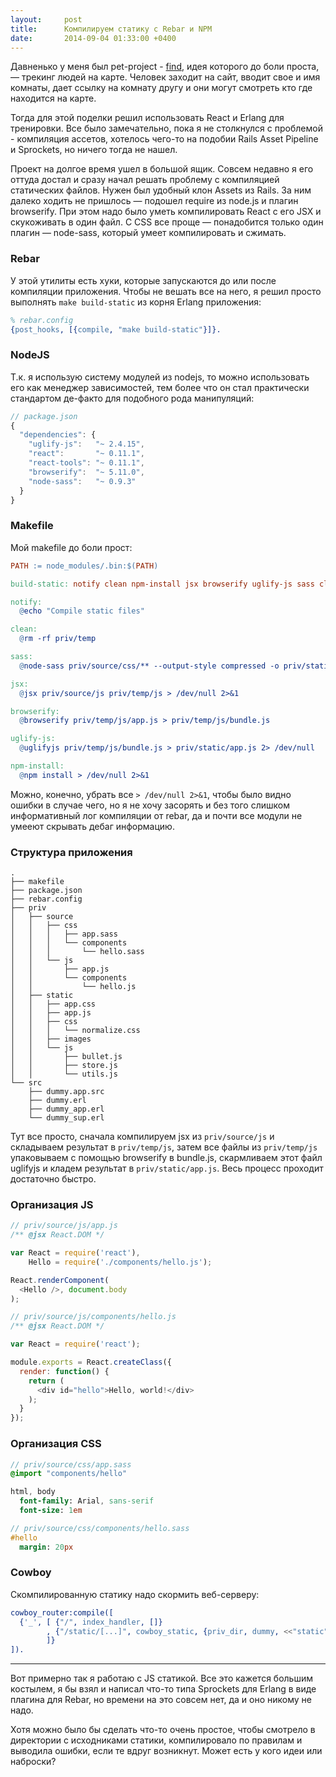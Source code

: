 ```yaml
---
layout:     post
title:      Компилируем статику с Rebar и NPM
date:       2014-09-04 01:33:00 +0400
---
```


Давненько у меня был pet-project - [find](https://github.com/artemeff/find), идея которого до боли проста, &mdash; трекинг людей на карте. Человек заходит на сайт, вводит свое и имя комнаты, дает ссылку на комнату другу и они могут смотреть кто где находится на карте.

Тогда для этой поделки решил использовать React и Erlang для тренировки. Все было замечательно, пока я не столкнулся с проблемой - компиляция ассетов, хотелось чего-то на подобии Rails Asset Pipeline и Sprockets, но ничего тогда не нашел.

Проект на долгое время ушел в большой ящик. Совсем недавно я его оттуда достал и сразу начал решать проблему с компиляцией статических файлов. Нужен был удобный клон Assets из Rails. За ним далеко ходить не пришлось &mdash; подошел require из node.js и плагин browserify. При этом надо было уметь компилировать React с его JSX и скукоживать в один файл. С CSS все проще &mdash; понадобится только один плагин &mdash; node-sass, который умеет компилировать и сжимать.

### Rebar

У этой утилиты есть хуки, которые запускаются до или после компиляции приложения. Чтобы не вешать все на него, я решил просто выполнять `make build-static` из корня Erlang приложения:

```erlang
% rebar.config
{post_hooks, [{compile, "make build-static"}]}.
```

### NodeJS

Т.к. я использую систему модулей из nodejs, то можно использовать его как менеджер зависимостей, тем более что он стал практически стандартом де-факто для подобного рода манипуляций:

```javascript
// package.json
{
  "dependencies": {
    "uglify-js":   "~ 2.4.15",
    "react":       "~ 0.11.1",
    "react-tools": "~ 0.11.1",
    "browserify":  "~ 5.11.0",
    "node-sass":   "~ 0.9.3"
  }
}
```

### Makefile

Мой makefile до боли прост:

```makefile
PATH := node_modules/.bin:$(PATH)

build-static: notify clean npm-install jsx browserify uglify-js sass clean

notify:
  @echo "Compile static files"

clean:
  @rm -rf priv/temp

sass:
  @node-sass priv/source/css/** --output-style compressed -o priv/static/app.css > /dev/null 2>&1

jsx:
  @jsx priv/source/js priv/temp/js > /dev/null 2>&1

browserify:
  @browserify priv/temp/js/app.js > priv/temp/js/bundle.js

uglify-js:
  @uglifyjs priv/temp/js/bundle.js > priv/static/app.js 2> /dev/null

npm-install:
  @npm install > /dev/null 2>&1
```

Можно, конечно, убрать все `> /dev/null 2>&1`, чтобы было видно ошибки в случае чего, но я не хочу засорять и без того слишком информативный лог компиляции от rebar, да и почти все модули не умееют скрывать дебаг информацию.

### Структура приложения

```
.
├── makefile
├── package.json
├── rebar.config
├── priv
│   ├── source
│   │   ├── css
│   │   │   ├── app.sass
│   │   │   └── components
│   │   │       └── hello.sass
│   │   └── js
│   │       ├── app.js
│   │       └── components
│   │           └── hello.js
│   ├── static
│   │   ├── app.css
│   │   ├── app.js
│   │   ├── css
│   │   │   └── normalize.css
│   │   ├── images
│   │   └── js
│   │       ├── bullet.js
│   │       ├── store.js
│   │       └── utils.js
└── src
    ├── dummy.app.src
    ├── dummy.erl
    ├── dummy_app.erl
    └── dummy_sup.erl
```

Тут все просто, сначала компилируем jsx из `priv/source/js` и складываем результат в `priv/temp/js`, затем все файлы из `priv/temp/js` упаковываем с помощью browserify в bundle.js, скармливаем этот файл uglifyjs и кладем результат в `priv/static/app.js`. Весь процесс проходит достаточно быстро.

### Организация JS

```javascript
// priv/source/js/app.js
/** @jsx React.DOM */

var React = require('react'),
    Hello = require('./components/hello.js');

React.renderComponent(
  <Hello />, document.body
);
```

```javascript
// priv/source/js/components/hello.js
/** @jsx React.DOM */

var React = require('react');

module.exports = React.createClass({
  render: function() {
    return (
      <div id="hello">Hello, world!</div>
    );
  }
});
```

### Организация CSS

```sass
// priv/source/css/app.sass
@import "components/hello"

html, body
  font-family: Arial, sans-serif
  font-size: 1em
```

```sass
// priv/source/css/components/hello.sass
#hello
  margin: 20px
```

### Cowboy

Скомпилированную статику надо скормить веб-серверу:

```erlang
cowboy_router:compile([
  {'_', [ {"/", index_handler, []}
        , {"/static/[...]", cowboy_static, {priv_dir, dummy, <<"static">>, []}}
        ]}
]).
```

---

Вот примерно так я работаю с JS статикой. Все это кажется большим костылем, я бы взял и написал что-то типа Sprockets для Erlang в виде плагина для Rebar, но времени на это совсем нет, да и оно никому не надо.

Хотя можно было бы сделать что-то очень простое, чтобы смотрело в директории с исходниками статики, компилировало по правилам и выводила ошибки, если те вдруг возникнут. Может есть у кого идеи или наброски?
